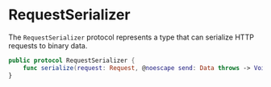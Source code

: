 # RequestSerializer

The `RequestSerializer` protocol represents a type that can serialize HTTP requests to binary data.

```swift
public protocol RequestSerializer {
    func serialize(request: Request, @noescape send: Data throws -> Void) throws
}
```